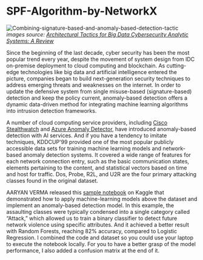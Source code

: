 # SPF-Algorithm-by-NetworkX

![Combining-signature-based-and-anomaly-based-detection-tactic](https://user-images.githubusercontent.com/13347836/212523623-8c0b96b4-49d7-4f93-a45c-4a5eb922bd5f.png)
_images source: [Architectural Tactics for Big Data Cybersecurity Analytic Systems: A Review](https://www.researchgate.net/publication/323118409_Architectural_Tactics_for_Big_Data_Cybersecurity_Analytic_Systems_A_Review)_

Since the beginning of the last decade, cyber security has been the most popular trend every year, despite the movement of system design from IDC on-premise deployment to cloud computing and blockchain. As cutting-edge technologies like big data and artificial intelligence entered the picture, companies began to build next-generation security techniques to address emerging threats and weaknesses on the internet. In order to update the defensive system from single misuse-based (signature-based) detection and keep the policy current, anomaly-based detection offers a dynamic data-driven method for integrating machine learning algorithms into intrusion detection frameworks.

A number of cloud computing service providers, including [Cisco Stealthwatch](https://www.cisco.com/c/en/us/products/security/stealthwatch-cloud/index.html) and [Azure Anomaly Detector](https://azure.microsoft.com/en-us/products/cognitive-services/anomaly-detector/), have introduced anomaly-based detection with AI services. And if you have a tendency to imitate techniques, KDDCUP'99 provided one of the most popular publicly accessible data sets for training machine learning models and network-based anomaly detection systems. It covered a wide range of features for each network connection entry, such as the basic communication states, elements pertaining to the content, and statistical vectors based on time and host for traffic. Dos, Probe, R2L, and U2R are the four primary attacking classes found in the original dataset.

AARYAN VERMA released this [sample notebook](https://www.kaggle.com/code/aaryanverma/anamoly-detection-with-82-accuracy-on-test-data) on Kaggle that demonstrated how to apply machine-learning models above the dataset and implement an anomaly-based detection model. In this example, the assaulting classes were typically condensed into a single category called “Attack,” which allowed us to train a binary classifier to detect future network violence using specific attributes. And it achieved a better result with Random Forests, reaching 82% accuracy, compared to Logistic Regression. I combined the code and dataset so you could use your laptop to execute the notebook locally. For you to have a better grasp of the model performance, I also added a confusion matrix at the end of it.
